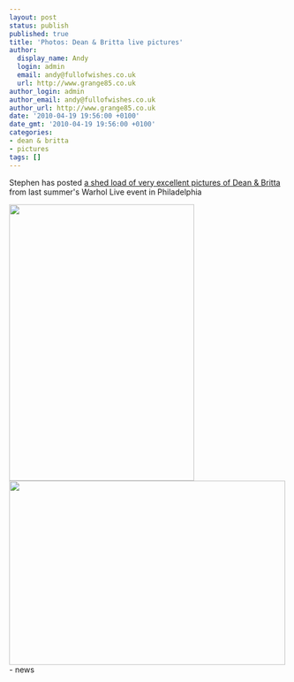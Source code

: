 ```yaml
---
layout: post
status: publish
published: true
title: 'Photos: Dean & Britta live pictures'
author:
  display_name: Andy
  login: admin
  email: andy@fullofwishes.co.uk
  url: http://www.grange85.co.uk
author_login: admin
author_email: andy@fullofwishes.co.uk
author_url: http://www.grange85.co.uk
date: '2010-04-19 19:56:00 +0100'
date_gmt: '2010-04-19 19:56:00 +0100'
categories:
- dean & britta
- pictures
tags: []
---
```

<div>Stephen has posted <a href="http://www.flickr.com/photos/hughshows/sets/72157623827776910/">a shed load of very excellent pictures of Dean & Britta</a> from last summer&#39;s Warhol Live event in Philadelphia
<p /><a href="http://www.flickr.com/photos/hughshows/4509621326/in/set-72157623827776910/"><img src="http://farm3.static.flickr.com/2745/4509621326_9b776e5151.jpg" border="0" height="500" width="335" /></a><br /> <a href="http://www.flickr.com/photos/hughshows/4509617060/in/set-72157623827776910/"><img src="http://farm3.static.flickr.com/2485/4509617060_94b4cb45f3.jpg" border="0" height="333" width="500" /></a>
- news
</p></div>
